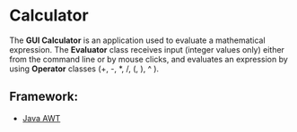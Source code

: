 # Calculator

The **GUI Calculator** is an application used to evaluate a mathematical expression. The **Evaluator** class receives input (integer values only) either from the command line or by mouse clicks, and evaluates an expression by using **Operator** classes (+, -, *, /, (, ), ^ ).

## Framework:
- [Java AWT](https://www.javatpoint.com/java-awt)
